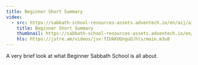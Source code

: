 ```yaml
---
title: Beginner Short Summary
video:
  - src: https://sabbath-school-resources-assets.adventech.io/en/aij/aij-training-videos/assets/en-aij-beginner-short-summary.mp4
    title: Beginner Short Summary
    thumbnail: https://sabbath-school-resources-assets.adventech.io/en/aij/aij-training-videos/21-beginner-short-summary/cover.png
    hls: https://jstre.am/videos/jsv:fIUkKUQnguD/hls/main.m3u8
---
```


A very brief look at what Beginner Sabbath School is all about.
